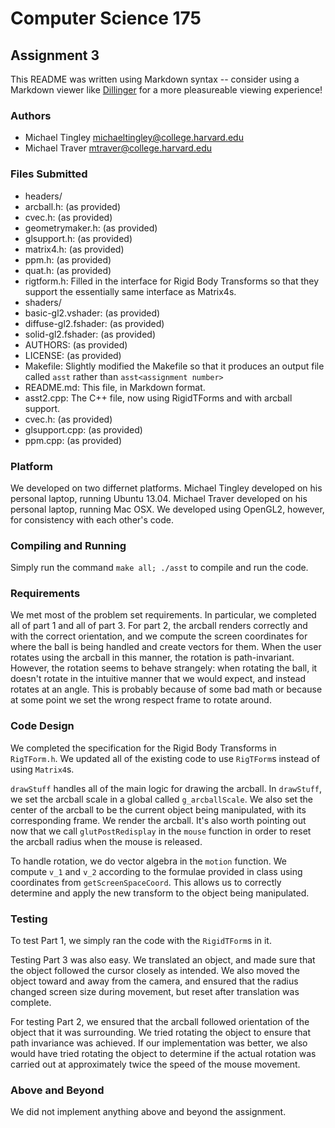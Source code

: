 Computer Science 175
====================
Assignment 3
------------
This README was written using Markdown syntax -- consider using a Markdown viewer like [Dillinger](http://dillinger.io/) for a more pleasureable viewing experience!

### Authors
- Michael Tingley <michaeltingley@college.harvard.edu>
- Michael Traver <mtraver@college.harvard.edu>

### Files Submitted
* headers/
 * arcball.h: (as provided)
 * cvec.h: (as provided)
 * geometrymaker.h: (as provided)
 * glsupport.h: (as provided)
 * matrix4.h: (as provided)
 * ppm.h: (as provided)
 * quat.h: (as provided)
 * rigtform.h: Filled in the interface for Rigid Body Transforms so that they support the essentially same interface as Matrix4s.
* shaders/
 * basic-gl2.vshader: (as provided)
 * diffuse-gl2.fshader: (as provided)
 * solid-gl2.fshader: (as provided)
* AUTHORS: (as provided)
* LICENSE: (as provided)
* Makefile: Slightly modified the Makefile so that it produces an output file called `asst` rather than `asst<assignment number>`
* README.md: This file, in Markdown format.
* asst2.cpp: The C++ file, now using RigidTForms and with arcball support.
* cvec.h: (as provided)
* glsupport.cpp: (as provided)
* ppm.cpp: (as provided)

### Platform
We developed on two differnet platforms. Michael Tingley developed on his personal laptop, running Ubuntu 13.04. Michael Traver developed on his personal laptop, running Mac OSX. We developed using OpenGL2, however, for consistency with each other's code.

### Compiling and Running
Simply run the command `make all; ./asst` to compile and run the code.

### Requirements
We met most of the problem set requirements. In particular, we completed all of part 1 and all of part 3. For part 2, the arcball renders correctly and with the correct orientation, and we compute the screen coordinates for where the ball is being handled and create vectors for them. When the user rotates using the arcball in this manner, the rotation is path-invariant. However, the rotation seems to behave strangely: when rotating the ball, it doesn't rotate in the intuitive manner that we would expect, and instead rotates at an angle. This is probably because of some bad math or because at some point we set the wrong respect frame to rotate around.

### Code Design
We completed the specification for the Rigid Body Transforms in `RigTForm.h`. We updated all of the existing code to use `RigTForm`s instead of using `Matrix4`s.

`drawStuff` handles all of the main logic for drawing the arcball. In `drawStuff`, we set the arcball scale in a global called `g_arcballScale`. We also set the center of the arcball to be the current object being manipulated, with its corresponding frame. We render the arcball. It's also worth pointing out now that we call `glutPostRedisplay` in the `mouse` function in order to reset the arcball radius when the mouse is released.

To handle rotation, we do vector algebra in the `motion` function. We compute `v_1` and `v_2` according to the formulae provided in class using coordinates from `getScreenSpaceCoord`. This allows us to correctly determine and apply the new transform to the object being manipulated.

### Testing
To test Part 1, we simply ran the code with the `RigidTForm`s in it.

Testing Part 3 was also easy. We translated an object, and made sure that the object followed the cursor closely as intended. We also moved the object toward and away from the camera, and ensured that the radius changed screen size during movement, but reset after translation was complete.

For testing Part 2, we ensured that the arcball followed orientation of the object that it was surrounding. We tried rotating the object to ensure that path invariance was achieved. If our implementation was better, we also would have tried rotating the object to determine if the actual rotation was carried out at approximately twice the speed of the mouse movement.

### Above and Beyond
We did not implement anything above and beyond the assignment.
